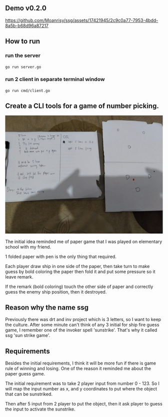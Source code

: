 ## Demo v0.2.0

https://github.com/Moanrisy/ssg/assets/17421945/2c9c0a77-7953-4bdd-8a5b-b68d96a87217

## How to run
### run the server
`go run server.go`
### run 2 client in separate terminal window
`go run cmd/client.go`

## Create a CLI tools for a game of number picking.

![](https://raw.githubusercontent.com/Moanrisy/ssg/main/initial-concept.jpeg)

The initial idea reminded me of paper game that I was played on elementary school with my friend.

1 folded paper with pen is the only thing that required.

Each player draw ship in one side of the paper, then take turn to make guess by bold coloring the paper then fold it and put some pressure so it leave remark.

If the remark (bold coloring) touch the other side of paper and correctly guess the enemy ship position, then it destroyed.

## Reason why the name ssg

Previously there was drt and inv project which is 3 letters, so I want to keep the culture.
After some minute can't think of any 3 initial for ship fire guess game, I remember one of the invoker spell 'sunstrike'.
That's why it called ssg 'sun strike game'.

## Requirements

Besides the initial requirements, I think it will be more fun if there is game rule of winning and losing.
One of the reason it reminded me about the paper guess game.

The initial requirement was to take 2 player input from number 0 - 123.
So I will map the input number as x, and y coordinates to put where the object that can be sunstriked.

Then after 5 input from 2 player to put the object, then it ask player to guess the input to activate the sunstrike.
